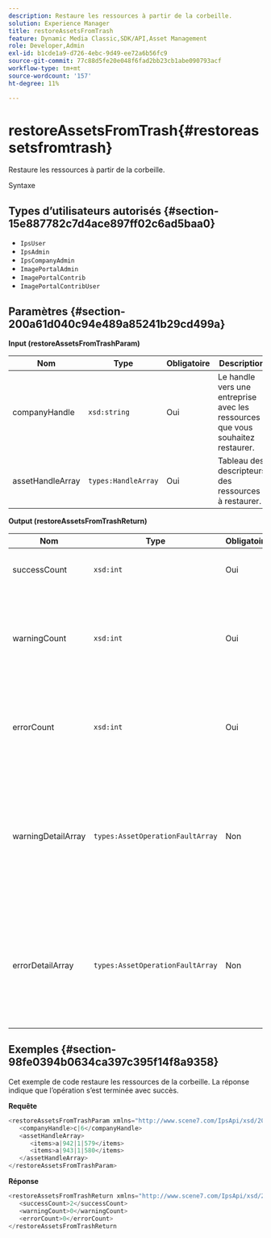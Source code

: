 ```yaml
---
description: Restaure les ressources à partir de la corbeille.
solution: Experience Manager
title: restoreAssetsFromTrash
feature: Dynamic Media Classic,SDK/API,Asset Management
role: Developer,Admin
exl-id: b1cde1a9-d726-4ebc-9d49-ee72a6b56fc9
source-git-commit: 77c88d5fe20e048f6fad2bb23cb1abe090793acf
workflow-type: tm+mt
source-wordcount: '157'
ht-degree: 11%

---
```


# restoreAssetsFromTrash{#restoreassetsfromtrash}

Restaure les ressources à partir de la corbeille.

Syntaxe

## Types d’utilisateurs autorisés {#section-15e887782c7d4ace897ff02c6ad5baa0}

* `IpsUser`
* `IpsAdmin`
* `IpsCompanyAdmin`
* `ImagePortalAdmin`
* `ImagePortalContrib`
* `ImagePortalContribUser`

## Paramètres {#section-200a61d040c94e489a85241b29cd499a}

**Input (restoreAssetsFromTrashParam)**

| Nom | Type | Obligatoire | Description |
|---|---|---|---|
| companyHandle | `xsd:string` | Oui | Le handle vers une entreprise avec les ressources que vous souhaitez restaurer. |
| assetHandleArray | `types:HandleArray` | Oui | Tableau des descripteurs des ressources à restaurer. |

**Output (restoreAssetsFromTrashReturn)**

| Nom | Type | Obligatoire | Description |
|---|---|---|---|
| successCount | `xsd:int` | Oui | Nombre de ressources supprimées de la corbeille. |
| warningCount | `xsd:int` | Oui | Nombre d’avertissements générés lorsque l’opération a tenté de restaurer les ressources à partir de la corbeille. |
| errorCount | `xsd:int` | Oui | Nombre d’erreurs générées lors de la tentative de restauration de ressources à partir de la corbeille. |
| warningDetailArray | `types:AssetOperationFaultArray` | Non | Tableau de détails associés aux ressources qui ont généré des avertissements lorsque l’opération a tenté de restaurer les ressources à partir de la corbeille. |
| errorDetailArray | `types:AssetOperationFaultArray` | Non | Tableau de détails associés aux ressources qui ont généré des erreurs lorsque l’opération a tenté de restaurer les ressources à partir de la corbeille. |

## Exemples {#section-98fe0394b0634ca397c395f14f8a9358}

Cet exemple de code restaure les ressources de la corbeille. La réponse indique que l’opération s’est terminée avec succès.

**Requête**

```java
<restoreAssetsFromTrashParam xmlns="http://www.scene7.com/IpsApi/xsd/2008-01-15">
   <companyHandle>c|6</companyHandle>
   <assetHandleArray>
      <items>a|942|1|579</items>
      <items>a|943|1|580</items>
   </assetHandleArray>
</restoreAssetsFromTrashParam>
```

**Réponse**

```java
<restoreAssetsFromTrashReturn xmlns="http://www.scene7.com/IpsApi/xsd/2008-01-15">
   <successCount>2</successCount>
   <warningCount>0</warningCount>
   <errorCount>0</errorCount>
</restoreAssetsFromTrashReturn
```
